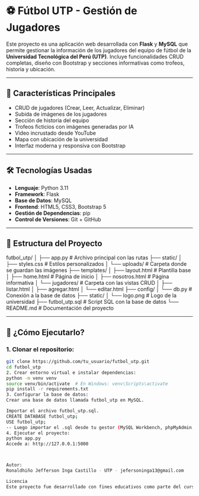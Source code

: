 # ⚽ Fútbol UTP - Gestión de Jugadores

Este proyecto es una aplicación web desarrollada con **Flask** y **MySQL** que permite gestionar la información de los jugadores del equipo de fútbol de la **Universidad Tecnológica del Perú (UTP)**. Incluye funcionalidades CRUD completas, diseño con Bootstrap y secciones informativas como trofeos, historia y ubicación.

---

## 📌 Características Principales

- CRUD de jugadores (Crear, Leer, Actualizar, Eliminar)
- Subida de imágenes de los jugadores
- Sección de historia del equipo
- Trofeos ficticios con imágenes generadas por IA
- Video incrustado desde YouTube
- Mapa con ubicación de la universidad
- Interfaz moderna y responsiva con Bootstrap

---

## 🛠 Tecnologías Usadas

- **Lenguaje**: Python 3.11
- **Framework**: Flask
- **Base de Datos**: MySQL
- **Frontend**: HTML5, CSS3, Bootstrap 5
- **Gestión de Dependencias**: pip
- **Control de Versiones**: Git + GitHub

---

## 🧱 Estructura del Proyecto

futbol_utp/
│
├── app.py # Archivo principal con las rutas
├── static/
│ ├── styles.css # Estilos personalizados
│ └── uploads/ # Carpeta donde se guardan las imágenes
├── templates/
│ ├── layout.html # Plantilla base
│ ├── home.html # Página de inicio
│ ├── nosotros.html # Página informativa
│ └── jugadores/ # Carpeta con las vistas CRUD
│ ├── listar.html
│ ├── agregar.html
│ └── editar.html
├── config/
│ └── db.py # Conexión a la base de datos
├── static/
│ └── logo.png # Logo de la universidad
├── futbol_utp.sql # Script SQL con la base de datos
└── README.md # Documentación del proyecto

---

## 🧪 ¿Cómo Ejecutarlo?

### 1. Clonar el repositorio:

```bash
git clone https://github.com/tu_usuario/futbol_utp.git
cd futbol_utp
2. Crear entorno virtual e instalar dependencias:
python -m venv venv
source venv/bin/activate  # En Windows: venv\Scripts\activate
pip install -r requirements.txt
3. Configurar la base de datos:
Crear una base de datos llamada futbol_utp en MySQL.

Importar el archivo futbol_utp.sql.
CREATE DATABASE futbol_utp;
USE futbol_utp;
-- Luego importar el .sql desde tu gestor (MySQL Workbench, phpMyAdmin, etc.)
4. Ejecutar el proyecto:
python app.py
Accede a: http://127.0.0.1:5000



Autor:
Ronaldhiño Jefferson Inga Castillo - UTP - jefersoninga13@gmail.com

Licencia
Este proyecto fue desarrollado con fines educativos como parte del curso Lenguaje de Programación (Docente: Pedro Hernán de la Cruz Velazco).
